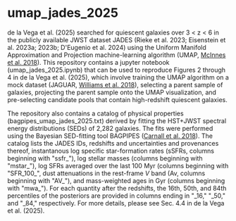 # umap_jades_2025
de la Vega et al. (2025) searched for quiescent galaxies over 3 < z < 6 in the publicly available JWST dataset JADES (Rieke et al. 2023; Eisenstein et al. 2023a; 2023b; D'Eugenio et al. 2024) using the Uniform Manifold Approximation and Projection machine-learning algorithm (UMAP, [McInnes et al. 2018](https://arxiv.org/abs/1802.03426)). This repository contains a jupyter notebook (umap_jades_2025.ipynb) that can be used to reproduce Figures 2 through 4 in de la Vega et al. (2025), which involve training the UMAP algorithm on a mock dataset (JAGUAR, [Williams et al. 2018](https://ui.adsabs.harvard.edu/abs/2018ApJS..236...33W/abstract)), selecting a parent sample of galaxies, projecting the parent sample onto the UMAP visualization, and pre-selecting candidate pools that contain high-redshift quiescent galaxies. 

The repository also contains a catalog of physical properties (bagpipes_umap_jades_2025.txt) derived by fitting the HST+JWST spectral energy distributions (SEDs) of 2,282 galaxies. The fits were performed using the Bayesian SED-fitting tool BAGPIPES ([Carnall et al. 2018](https://ui.adsabs.harvard.edu/abs/2018MNRAS.480.4379C/abstract)). The catalog lists the JADES IDs, redshifts and uncertainties and provenances thereof, instantanous log specific star-formation rates (sSFRs, columns beginning with "ssfr_"), log stellar masses (columns beginning with "mstar_"), log SFRs averaged over the last 100 Myr (columns beginning with "SFR_100_", dust attenuations in the rest-frame _V_ band (Av, columns beginning with "AV_"), and mass-weighted ages in Gyr (columns beginning with "mwa_"). For each quantity after the redshifts, the 16th, 50th, and 84th percentiles of the posteriors are provided in columns ending in "_16," "_50," and "_84," respectively. For more details, please see Sec. 4.4 in de la Vega et al. (2025). 
